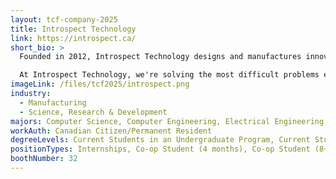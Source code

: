 ```yaml
---
layout: tcf-company-2025
title: Introspect Technology
link: https://introspect.ca/
short_bio: >
  Founded in 2012, Introspect Technology designs and manufactures innovative test and measurement equipment for high-speed digital applications. Whether it is the next augmented reality headset or the level-4 autonomy engine in a mobility solution, our award-winning tools are used to develop, test, and manufacture next-generation products. We help the leading global technology companies make tomorrow's technology today's possibility.

  At Introspect Technology, we're solving the most difficult problems encountered in electrical engineering with a passionate team that is inventing the world's most innovative test instruments. Join us to achieve your maximum potential, produce the best work of your career, and deliver meaningful value to customers - your impact on the world is limitless.
imageLink: /files/tcf2025/introspect.png
industry:
  - Manufacturing
  - Science, Research & Development
majors: Computer Science, Computer Engineering, Electrical Engineering
workAuth: Canadian Citizen/Permanent Resident
degreeLevels: Current Students in an Undergraduate Program, Current Students in a Masters Program, Current Students in a Phd Program, Graduated with an Undergraduate Degree, Graduated with a Graduate Degree (Masters or Phd)
positionTypes: Internships, Co-op Student (4 months), Co-op Student (8+ months), Recent Graduate, Part-time, Full-time
boothNumber: 32
---
```

